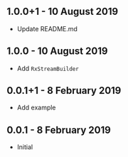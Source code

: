 ## 1.0.0+1 - 10 August 2019

* Update README.md

## 1.0.0 - 10 August 2019

* Add `RxStreamBuilder`

## 0.0.1+1 - 8 February 2019

* Add example

## 0.0.1 - 8 February 2019

* Initial
